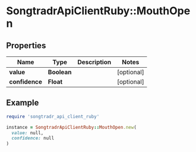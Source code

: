 # SongtradrApiClientRuby::MouthOpen

## Properties

| Name | Type | Description | Notes |
| ---- | ---- | ----------- | ----- |
| **value** | **Boolean** |  | [optional] |
| **confidence** | **Float** |  | [optional] |

## Example

```ruby
require 'songtradr_api_client_ruby'

instance = SongtradrApiClientRuby::MouthOpen.new(
  value: null,
  confidence: null
)
```

